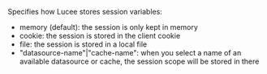 
Specifies how Lucee stores session variables:
- memory (default): the session is only kept in memory
- cookie: the session is stored in the client cookie
- file: the session is stored in a local file
- "datasource-name"|"cache-name": when you select a name of an available datasource or cache, the session scope will be stored in there
